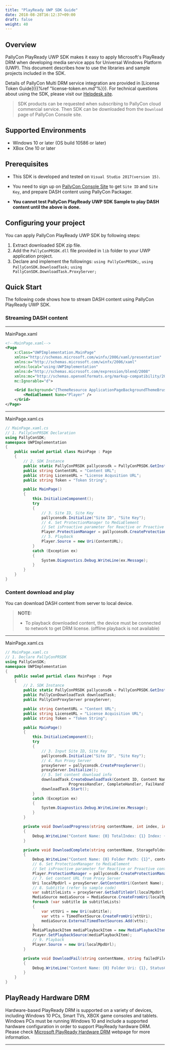 ```yaml
---
title: "PlayReady UWP SDK Guide"
date: 2018-08-28T16:12:37+09:00
draft: false
weight: 40
---
```


## Overview

PallyCon PlayReady UWP SDK makes it easy to apply Microsoft's PlayReady DRM when developing media service apps for Universal Windows Platform (UWP). This document describes how to use the libraries and sample projects included in the SDK.

Details of PallyCon Multi DRM service integration are provided in [License Token Guide]({{%ref "license-token.en.md"%}}).
For technical questions about using the SDK, please visit our [Helpdesk site](https://pallycon.zendesk.com).

> SDK products can be requested when subscribing to PallyCon cloud commercial service. Then SDK can be downloaded from the `Download` page of PallyCon Console site.

## Supported Environments

- Windows 10 or later (OS build 10586 or later)
- XBox One 10 or later

## Prerequisites

- This SDK is developed and tested on `Visual Studio 2017(version 15)`.

- You need to sign up on [PallyCon Console Site](https://console.pallycon.com) to get `Site ID` and `Site Key`, and prepare DASH content using PallyCon Packager.

- **You cannot test PallyCon PlayReady UWP SDK Sample to play DASH content until the above is done.**

## Configuring your project

You can apply PallyCon PlayReady UWP SDK by following steps:

1. Extract downloaded SDK zip file.
2. Add the `PallyConPRSDK.dll` file provided in `lib` folder to your UWP application project.
3. Declare and implement the followings: `using PallyConPRSDK;`, `using PallyConSDK.DownloadTask;` `using PallyConSDK.DownloadTask.ProxyServer;`

## Quick Start

The following code shows how to stream DASH content using PallyCon PlayReady UWP SDK.

### Streaming DASH content

***
MainPage.xaml

~~~xml
<!--MainPage.xaml-->
<Page
    x:Class="UWPImplementation.MainPage"
    xmlns="http://schemas.microsoft.com/winfx/2006/xaml/presentation"
    xmlns:x="http://schemas.microsoft.com/winfx/2006/xaml"
    xmlns:local="using:UWPImplementation"
    xmlns:d="http://schemas.microsoft.com/expression/blend/2008"
    xmlns:mc="http://schemas.openxmlformats.org/markup-compatibility/2006"
    mc:Ignorable="d">

    <Grid Background="{ThemeResource ApplicationPageBackgroundThemeBrush}">
        <MediaElement Name="Player" />
    </Grid>
</Page>
~~~

***
MainPage.xaml.cs

~~~cs
// MainPage.xaml.cs
// 1. PallyConPRSDK Declaration
using PallyConSDK;
namespace UWPImplementation
{
    public sealed partial class MainPage : Page
    {
    	// 2. SDK Instance
        public static PallyConPRSDK pallyconsdk = PallyConPRSDK.GetInstance;
        public string ContentURL = "Content URL";
        public string LicenseURL = "License Acqusition URL";
        public string Token = "Token String";

        public MainPage()
        {
            this.InitializeComponent();
            try
            {
            	// 3. Site ID, Site Key 
                pallyconsdk.Initialize("Site ID", "Site Key");
                // 4. Set ProtectionManager to MediaElement
                // Set isProactive parameter for Reactive or Proactive content type. default: false(Reactive)
                Player.ProtectionManager = pallyconsdk.CreateProtectionManagerByToken(ContentURL, LicenseURL, Token, false);
                // 5. Playback
                Player.Source = new Uri(ContentURL);
            }
            catch (Exception ex)
            {
                System.Diagnostics.Debug.WriteLine(ex.Message);
            }
        }
    }
}
~~~

### Content download and play

You can download DASH content from server to local device.

> **NOTE:** 
> * To playback downloaded content, the device must be connected to network to get DRM license. (offline playback is not available)

***
MainPage.xaml.cs

~~~Cs
// MainPage.xaml.cs
// 1. Declare PallyConPRSDK
using PallyConSDK;
namespace UWPImplementation
{
    public sealed partial class MainPage : Page
    {
    	// 2. SDK Instance
        public static PallyConPRSDK pallyconsdk = PallyConPRSDK.GetInstance;
        public PallyConDownloadTask downloadTask;
        public PallyConProxyServer proxyServer;

        public string ContentURL = "Content URL";
        public string LicenseURL = "License Acquisition URL";
        public string Token = "Token String";

        public MainPage()
        {
            this.InitializeComponent();
            try
            {
            	// 3. Input Site ID, Site Key
                pallyconsdk.Initialize("Site ID", "Site Key");
                // 4. Run Proxy Server 
                proxyServer = pallyconsdk.CreateProxyServer();
                proxyServer.Initialize();
                // 5. Set content download info
                downloadTask.CreateDownloadTask(Content ID, Content Name, Content URL,
                			ProgressHandler, CompleteHandler, FailHandler);
				downloadTask.Start();
            }
            catch (Exception ex)
            {
                System.Diagnostics.Debug.WriteLine(ex.Message);
            }
        }

        private void DownloadProgress(string contentName, int index, int totalIndex)
        {
        	Debug.WriteLine("Content Name: {0} TotalIndex: {1} Index: {2}", contentName, totalIndex, index);
        }

        private void DownloadComplete(string contentName, StorageFolder fileFolder)
        {
        	Debug.WriteLine("Content Name: {0} Folder Path: {1}", contentName, fileFolder.Path);
            // 6. Set ProtectionManager to MediaElement
            // Set isProactive parameter for Reactive or Proactive content type. default: false(Reactive)
            Player.ProtectionManager = pallyconsdk.CreateProtectionManagerByToken(ContentURL, LicenseURL, Token, false);
            // 7. Get content URL from Proxy Server
            Uri localMpdUrl = proxyServer.GetContentUri(Content Name);
            // 8. Subtitle (refer to sample code)
            var subtitleLists = proxyServer.GetSubTitleUrl(localMpdUrl, contentName)
            MediaSource mediaSource = MediaSource.CreateFromUri(localMpdUrl);
            foreach (var subtitle in subtitleLists)
            {
            	var vttUri = new Uri(subtitle);
                var vtts = TimedTextSource.CreateFromUri(vttUri);
                mediaSource.ExternalTimedTextSources.Add(vtts);
            }
            MediaPlaybackItem mediaPlaybackItem = new MediaPlaybackItem(mediaSource);
            Player.SetPlaybackSource(mediaPlaybackItem);
            // 9. Playback
            Player.Source = new Uri(localMpdUrl);
        }

        private void DownloadFail(string contentName, string failedFileUrl, HttpResponseMessage response)
        {
        	Debug.WriteLine("Content Name: {0} Folder Uri: {1}, StatusCode: {2}", contentName, failedFileUrl, response.StatusCode);
        }
    }
}
~~~

## PlayReady Hardware DRM

Hardware-based PlayReady DRM is supported on a variety of devices, including Windows 10 PCs, Smart TVs, XBOX game consoles and tablets. Windows PCs must be running Windows 10 and include a supported hardware configuration in order to support PlayReady hardware DRM. Please check [Microsoft PlayReady Hardware DRM](https://docs.microsoft.com/ko-kr/windows/uwp/audio-video-camera/hardware-drm) webpage for more information.

***

